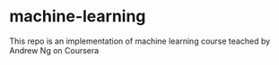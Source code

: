 # machine-learning
This repo is an implementation of machine learning course teached by Andrew Ng on Coursera
